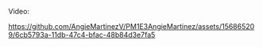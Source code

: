 Video: 

https://github.com/AngieMartinezV/PM1E3AngieMartinez/assets/156865209/6cb5793a-11db-47c4-bfac-48b84d3e7fa5

